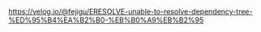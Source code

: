 https://velog.io/@fejigu/ERESOLVE-unable-to-resolve-dependency-tree-%ED%95%B4%EA%B2%B0-%EB%B0%A9%EB%B2%95
